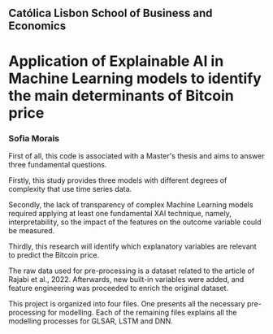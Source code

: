 ## Católica Lisbon School of Business and Economics

# Application of Explainable AI in Machine Learning models to identify the main determinants of Bitcoin price

### Sofia Morais


First of all, this code is associated with a Master's thesis and aims to answer three fundamental questions. 

Firstly, this study provides three models with different degrees of complexity that use time series data.

Secondly, the lack of transparency of complex Machine Learning models required applying at least one fundamental XAI technique, namely, interpretability, so the impact of the features on the outcome variable could be measured.

Thirdly, this research will identify which explanatory variables are relevant to predict the Bitcoin price. 

The raw data used for pre-processing is a dataset related to the article of Rajabi et al., 2022. Afterwards, new built-in variables were added, and feature engineering was proceeded to enrich the original dataset.

This project is organized into four files. One presents all the necessary pre-processing for modelling. Each of the remaining files explains all the modelling processes for GLSAR, LSTM and DNN.

